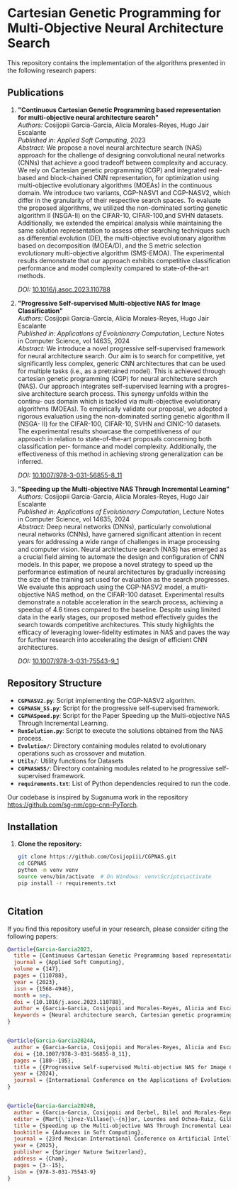 # Cartesian Genetic Programming for Multi-Objective Neural Architecture Search

This repository contains the implementation of the algorithms presented in the following research papers:

## Publications

1. **"Continuous Cartesian Genetic Programming based representation for multi-objective neural architecture search"**  
   *Authors:* Cosijopii Garcia-Garcia, Alicia Morales-Reyes, Hugo Jair Escalante  
   *Published in:* *Applied Soft Computing*, 2023  
   *Abstract:* We propose a novel neural architecture search (NAS) approach for the challenge of designing convolutional neural networks (CNNs) that achieve a good tradeoff between complexity and accuracy. We rely on Cartesian genetic programming (CGP) and integrated real-based and block-chained CNN representation, for optimization using multi-objective evolutionary algorithms (MOEAs) in the continuous domain. We introduce two variants, CGP-NASV1 and CGP-NASV2, which differ in the granularity of their respective search spaces. To evaluate the proposed algorithms, we utilized the non-dominated sorting genetic algorithm II (NSGA-II) on the CIFAR-10, CIFAR-100,and SVHN datasets. Additionally, we extended the empirical analysis while maintaining the same solution representation to assess other searching techniques such as differential evolution (DE), the multi-objective evolutionary algorithm based on decomposition (MOEA/D), and the S metric selection evolutionary multi-objective algorithm (SMS-EMOA). The experimental results demonstrate that our approach exhibits competitive classification performance and model complexity compared to state-of-the-art methods.
   
   *DOI:* [10.1016/j.asoc.2023.110788](https://doi.org/10.1016/j.asoc.2023.110788)  
   

3. **"Progressive Self-supervised Multi-objective NAS for Image Classification"**  
   *Authors:* Cosijopii Garcia-Garcia, Alicia Morales-Reyes, Hugo Jair Escalante  
   *Published in:* *Applications of Evolutionary Computation*, Lecture Notes in Computer Science, vol 14635, 2024  
   *Abstract:* We introduce a novel progressive self-supervised framework for neural architecture search. Our aim is to search for competitive, yet significantly less complex, generic CNN architectures that can be used for multiple tasks (i.e., as a pretrained model). This is achieved through cartesian genetic programming (CGP) for neural architecture search (NAS). Our approach integrates self-supervised learning with a progres- sive architecture search process. This synergy unfolds within the continu- ous domain which is tackled via multi-objective evolutionary algorithms (MOEAs). To empirically validate our proposal, we adopted a rigorous evaluation using the non-dominated sorting genetic algorithm II (NSGA- II) for the CIFAR-100, CIFAR-10, SVHN and CINIC-10 datasets. The experimental results showcase the competitiveness of our approach in relation to state-of-the-art proposals concerning both classification per- formance and model complexity. Additionally, the effectiveness of this method in achieving strong generalization can be inferred.

   *DOI:* [10.1007/978-3-031-56855-8_11](https://doi.org/10.1007/978-3-031-56855-8_11)  
 
5. **"Speeding up the Multi-objective NAS Through Incremental Learning"**  
   *Authors:* Cosijopii Garcia-Garcia, Alicia Morales-Reyes, Hugo Jair Escalante  
   *Published in:* *Applications of Evolutionary Computation*, Lecture Notes in Computer Science, vol 14635, 2024  
   *Abstract:* Deep neural networks (DNNs), particularly convolutional neural networks (CNNs), have garnered significant attention in recent years for addressing a wide range of challenges in image processing and computer vision. Neural architecture search (NAS) has emerged as a crucial field aiming to automate the design and configuration of CNN models. In this paper, we propose a novel strategy to speed up the performance estimation of neural architectures by gradually increasing the size of the training set used for evaluation as the search progresses. We evaluate this approach using the CGP-NASV2 model, a multi-objective NAS method, on the CIFAR-100 dataset. Experimental results demonstrate a notable acceleration in the search process, achieving a speedup of 4.6 times compared to the baseline. Despite using limited data in the early stages, our proposed method effectively guides the search towards competitive architectures. This study highlights the efficacy of leveraging lower-fidelity estimates in NAS and paves the way for further research into accelerating the design of efficient CNN architectures.

   *DOI:* [10.1007/978-3-031-75543-9_1](https://doi.org/10.1007/978-3-031-75543-9_1)  


## Repository Structure
 

- **`CGPNASV2.py`**: Script implementing the CGP-NASV2 algorithm.
- **`CGPNASW_SS.py`**: Script for the progressive self-supervised framework.
- **`CGPNASpeed.py`**: Script for the Paper Speeding up the Multi-objective NAS Through Incremental Learning.
- **`RunSolution.py`**: Script to execute the solutions obtained from the NAS process.
- **`Evolution/`**: Directory containing modules related to evolutionary operations such as crossover and mutation.
- **`Utils/`**: Utility functions for Datasets
- **`CGPNASWSS/`**:  Directory containing modules related to he progressive self-supervised framework.
- **`requirements.txt`**: List of Python dependencies required to run the code.

Our codebase is inspired by Suganuma work in the repository https://github.com/sg-nm/cgp-cnn-PyTorch.

## Installation

1. **Clone the repository:**
   ```bash
   git clone https://github.com/Cosijopiii/CGPNAS.git
   cd CGPNAS
   python -m venv venv
   source venv/bin/activate  # On Windows: venv\Scripts\activate
   pip install -r requirements.txt



## Citation
If you find this repository useful in your research, please consider citing the following papers:
```bibtex
@article{Garcia-Garcia2023,
  title = {Continuous Cartesian Genetic Programming based representation for multi-objective neural architecture search},
  journal = {Applied Soft Computing},
  volume = {147},
  pages = {110788},
  year = {2023},
  issn = {1568-4946},
  month = sep,
  doi = {10.1016/j.asoc.2023.110788},
  author = {Garcia-Garcia, Cosijopii and Morales-Reyes, Alicia and Escalante, Hugo Jair},
  keywords = {Neural architecture search, Cartesian genetic programming, Convolutional neural network, Multi-objective optimization}
}


@article{Garcia-Garcia2024A,
  author = {Garcia-Garcia, Cosijopii and Morales-Reyes, Alicia and Escalante, Hugo Jair},
  doi = {10.1007/978-3-031-56855-8_11},
  pages = {180--195},
  title = {{Progressive Self-supervised Multi-objective NAS for Image Classification}},
  year = {2024},
  journal = {International Conference on the Applications of Evolutionary Computation (Part of EvoStar)}
}


@article{Garcia-Garcia2024B,
  author = {Garcia-Garcia, Cosijopii and Derbel, Bilel and Morales-Reyes, Alicia and Escalante, Hugo Jair},
  editor = {Mart{\'i}nez-Villase{\~{n}}or, Lourdes and Ochoa-Ruiz, Gilberto},
  title = {Speeding up the Multi-objective NAS Through Incremental Learning},
  booktitle = {Advances in Soft Computing},
  journal = {23rd Mexican International Conference on Artificial Intelligence},
  year = {2025},
  publisher = {Springer Nature Switzerland},
  address = {Cham},
  pages = {3--15},
  isbn = {978-3-031-75543-9}
}
